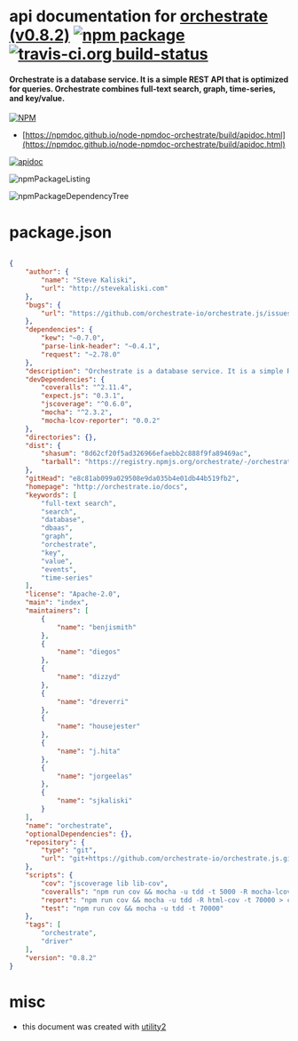 # api documentation for  [orchestrate (v0.8.2)](http://orchestrate.io/docs)  [![npm package](https://img.shields.io/npm/v/npmdoc-orchestrate.svg?style=flat-square)](https://www.npmjs.org/package/npmdoc-orchestrate) [![travis-ci.org build-status](https://api.travis-ci.org/npmdoc/node-npmdoc-orchestrate.svg)](https://travis-ci.org/npmdoc/node-npmdoc-orchestrate)
#### Orchestrate is a database service. It is a simple REST API that is optimized for queries. Orchestrate combines full-text search, graph, time-series, and key/value.

[![NPM](https://nodei.co/npm/orchestrate.png?downloads=true&downloadRank=true&stars=true)](https://www.npmjs.com/package/orchestrate)

- [https://npmdoc.github.io/node-npmdoc-orchestrate/build/apidoc.html](https://npmdoc.github.io/node-npmdoc-orchestrate/build/apidoc.html)

[![apidoc](https://npmdoc.github.io/node-npmdoc-orchestrate/build/screenCapture.buildCi.browser.%252Ftmp%252Fbuild%252Fapidoc.html.png)](https://npmdoc.github.io/node-npmdoc-orchestrate/build/apidoc.html)

![npmPackageListing](https://npmdoc.github.io/node-npmdoc-orchestrate/build/screenCapture.npmPackageListing.svg)

![npmPackageDependencyTree](https://npmdoc.github.io/node-npmdoc-orchestrate/build/screenCapture.npmPackageDependencyTree.svg)



# package.json

```json

{
    "author": {
        "name": "Steve Kaliski",
        "url": "http://stevekaliski.com"
    },
    "bugs": {
        "url": "https://github.com/orchestrate-io/orchestrate.js/issues"
    },
    "dependencies": {
        "kew": "~0.7.0",
        "parse-link-header": "~0.4.1",
        "request": "~2.78.0"
    },
    "description": "Orchestrate is a database service. It is a simple REST API that is optimized for queries. Orchestrate combines full-text search, graph, time-series, and key/value.",
    "devDependencies": {
        "coveralls": "^2.11.4",
        "expect.js": "0.3.1",
        "jscoverage": "^0.6.0",
        "mocha": "^2.3.2",
        "mocha-lcov-reporter": "0.0.2"
    },
    "directories": {},
    "dist": {
        "shasum": "8d62cf20f5ad326966efaebb2c888f9fa89469ac",
        "tarball": "https://registry.npmjs.org/orchestrate/-/orchestrate-0.8.2.tgz"
    },
    "gitHead": "e8c81ab099a029508e9da035b4e01db44b519fb2",
    "homepage": "http://orchestrate.io/docs",
    "keywords": [
        "full-text search",
        "search",
        "database",
        "dbaas",
        "graph",
        "orchestrate",
        "key",
        "value",
        "events",
        "time-series"
    ],
    "license": "Apache-2.0",
    "main": "index",
    "maintainers": [
        {
            "name": "benjismith"
        },
        {
            "name": "diegos"
        },
        {
            "name": "dizzyd"
        },
        {
            "name": "dreverri"
        },
        {
            "name": "housejester"
        },
        {
            "name": "j.hita"
        },
        {
            "name": "jorgeelas"
        },
        {
            "name": "sjkaliski"
        }
    ],
    "name": "orchestrate",
    "optionalDependencies": {},
    "repository": {
        "type": "git",
        "url": "git+https://github.com/orchestrate-io/orchestrate.js.git"
    },
    "scripts": {
        "cov": "jscoverage lib lib-cov",
        "coveralls": "npm run cov && mocha -u tdd -t 5000 -R mocha-lcov-reporter | ./node_modules/coveralls/bin/coveralls.js",
        "report": "npm run cov && mocha -u tdd -R html-cov -t 70000 > coverage.html",
        "test": "npm run cov && mocha -u tdd -t 70000"
    },
    "tags": [
        "orchestrate",
        "driver"
    ],
    "version": "0.8.2"
}
```



# misc
- this document was created with [utility2](https://github.com/kaizhu256/node-utility2)
